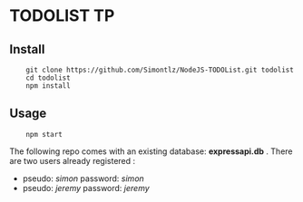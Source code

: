 # TODOLIST TP

## Install

```
    git clone https://github.com/Simontlz/NodeJS-TODOList.git todolist
    cd todolist
    npm install
```

## Usage

```
    npm start
```

The following repo comes with an existing database: __expressapi.db__ . 
There are two users already registered :
* pseudo: _simon_     password: _simon_
* pseudo: _jeremy_     password: _jeremy_
